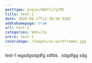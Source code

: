 ```yaml
---
posttype: projectNetlifyCMS
title: test-1
date: 2020-06-27T12:38:50.928Z
addtohomepage: true
url: test-1
categories: Website
intro: test-1
coverimage: /images/ux-wireframes.jpg
---
```

test-1 wgsdgsdgdfg sdfds . sdgdfgg sdg